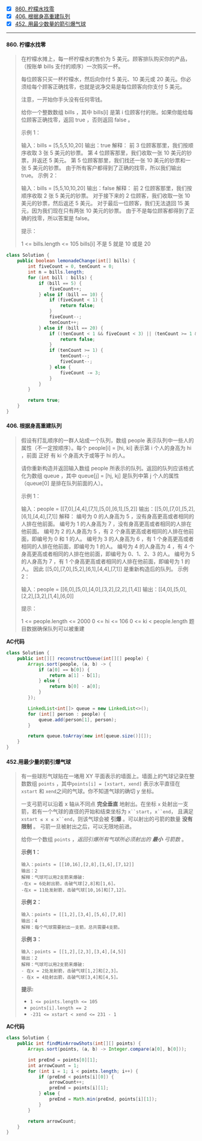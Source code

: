 - [x] [860. 柠檬水找零](https://leetcode.cn/problems/lemonade-change/)
- [x] [406. 根据身高重建队列](https://leetcode.cn/problems/queue-reconstruction-by-height/)
- [x] [452. 用最少数量的箭引爆气球](https://leetcode.cn/problems/minimum-number-of-arrows-to-burst-balloons/)

----

#### 860. 柠檬水找零

>在柠檬水摊上，每一杯柠檬水的售价为 5 美元。顾客排队购买你的产品，（按账单 bills 支付的顺序）一次购买一杯。
>
>每位顾客只买一杯柠檬水，然后向你付 5 美元、10 美元或 20 美元。你必须给每个顾客正确找零，也就是说净交易是每位顾客向你支付 5 美元。
>
>注意，一开始你手头没有任何零钱。
>
>给你一个整数数组 bills ，其中 bills[i] 是第 i 位顾客付的账。如果你能给每位顾客正确找零，返回 true ，否则返回 false 。
>
> 
>
>示例 1：
>
>输入：bills = [5,5,5,10,20]
>输出：true
>解释：
>前 3 位顾客那里，我们按顺序收取 3 张 5 美元的钞票。
>第 4 位顾客那里，我们收取一张 10 美元的钞票，并返还 5 美元。
>第 5 位顾客那里，我们找还一张 10 美元的钞票和一张 5 美元的钞票。
>由于所有客户都得到了正确的找零，所以我们输出 true。
>示例 2：
>
>输入：bills = [5,5,10,10,20]
>输出：false
>解释：
>前 2 位顾客那里，我们按顺序收取 2 张 5 美元的钞票。
>对于接下来的 2 位顾客，我们收取一张 10 美元的钞票，然后返还 5 美元。
>对于最后一位顾客，我们无法退回 15 美元，因为我们现在只有两张 10 美元的钞票。
>由于不是每位顾客都得到了正确的找零，所以答案是 false。
>
>
>提示：
>
>1 <= bills.length <= 105
>bills[i] 不是 5 就是 10 或是 20 

```java
class Solution {
    public boolean lemonadeChange(int[] bills) {
        int fiveCount = 0, tenCount = 0;
        int n = bills.length;
        for (int bill : bills) {
            if (bill == 5) {
                fiveCount++;
            } else if (bill == 10) {
                if (fiveCount < 1) {
                    return false;
                }
                fiveCount--;
                tenCount++;
            } else if (bill == 20) {
                if ((tenCount < 1 && fiveCount < 3) || (tenCount >= 1 && fiveCount < 1)) {
                    return false;
                }
                if (tenCount >= 1) {
                    tenCount--;
                    fiveCount--;
                } else {
                    fiveCount -= 3;
                }
            }
        }

        return true;
    }
}
```



#### 406. 根据身高重建队列

>假设有打乱顺序的一群人站成一个队列，数组 people 表示队列中一些人的属性（不一定按顺序）。每个 people[i] = [hi, ki] 表示第 i 个人的身高为 hi ，前面 正好 有 ki 个身高大于或等于 hi 的人。
>
>请你重新构造并返回输入数组 people 所表示的队列。返回的队列应该格式化为数组 queue ，其中 queue[j] = [hj, kj] 是队列中第 j 个人的属性（queue[0] 是排在队列前面的人）。
>
> 
>
>示例 1：
>
>输入：people = [[7,0],[4,4],[7,1],[5,0],[6,1],[5,2]]
>输出：[[5,0],[7,0],[5,2],[6,1],[4,4],[7,1]]
>解释：
>编号为 0 的人身高为 5 ，没有身高更高或者相同的人排在他前面。
>编号为 1 的人身高为 7 ，没有身高更高或者相同的人排在他前面。
>编号为 2 的人身高为 5 ，有 2 个身高更高或者相同的人排在他前面，即编号为 0 和 1 的人。
>编号为 3 的人身高为 6 ，有 1 个身高更高或者相同的人排在他前面，即编号为 1 的人。
>编号为 4 的人身高为 4 ，有 4 个身高更高或者相同的人排在他前面，即编号为 0、1、2、3 的人。
>编号为 5 的人身高为 7 ，有 1 个身高更高或者相同的人排在他前面，即编号为 1 的人。
>因此 [[5,0],[7,0],[5,2],[6,1],[4,4],[7,1]] 是重新构造后的队列。
>示例 2：
>
>输入：people = [[6,0],[5,0],[4,0],[3,2],[2,2],[1,4]]
>输出：[[4,0],[5,0],[2,2],[3,2],[1,4],[6,0]]
>
>
>提示：
>
>1 <= people.length <= 2000
>0 <= hi <= 106
>0 <= ki < people.length
>题目数据确保队列可以被重建

**AC代码**

```java
class Solution {
    public int[][] reconstructQueue(int[][] people) {
        Arrays.sort(people, (a, b) -> {
            if (a[0] == b[0]) {
                return a[1] - b[1];
            } else {
                return b[0] - a[0];
            }
        });

        LinkedList<int[]> queue = new LinkedList<>();
        for (int[] person : people) {
            queue.add(person[1], person);
        }

        return queue.toArray(new int[queue.size()][]);
    }
}
```



#### 452.用最少量的箭引爆气球

>有一些球形气球贴在一堵用 XY 平面表示的墙面上。墙面上的气球记录在整数数组 `points` ，其中`points[i] = [xstart, xend]` 表示水平直径在 `xstart` 和 `xend`之间的气球。你不知道气球的确切 y 坐标。
>
>一支弓箭可以沿着 x 轴从不同点 **完全垂直** 地射出。在坐标 `x` 处射出一支箭，若有一个气球的直径的开始和结束坐标为 `x``start`，`x``end`， 且满足  `xstart ≤ x ≤ x``end`，则该气球会被 **引爆** 。可以射出的弓箭的数量 **没有限制** 。 弓箭一旦被射出之后，可以无限地前进。
>
>给你一个数组 `points` ，*返回引爆所有气球所必须射出的 **最小** 弓箭数* 。
>
> **示例 1：**
>
>```
>输入：points = [[10,16],[2,8],[1,6],[7,12]]
>输出：2
>解释：气球可以用2支箭来爆破:
>-在x = 6处射出箭，击破气球[2,8]和[1,6]。
>-在x = 11处发射箭，击破气球[10,16]和[7,12]。
>```
>
>**示例 2：**
>
>```
>输入：points = [[1,2],[3,4],[5,6],[7,8]]
>输出：4
>解释：每个气球需要射出一支箭，总共需要4支箭。
>```
>
>**示例 3：**
>
>```
>输入：points = [[1,2],[2,3],[3,4],[4,5]]
>输出：2
>解释：气球可以用2支箭来爆破:
>- 在x = 2处发射箭，击破气球[1,2]和[2,3]。
>- 在x = 4处射出箭，击破气球[3,4]和[4,5]。
>```
>
>**提示:**
>
>- `1 <= points.length <= 105`
>- `points[i].length == 2`
>- `-231 <= xstart < xend <= 231 - 1`

**AC代码**

```java
class Solution {
    public int findMinArrowShots(int[][] points) {
        Arrays.sort(points, (a, b) -> Integer.compare(a[0], b[0]));

        int preEnd = points[0][1];
        int arrowCount = 1;
        for (int i = 1; i < points.length; i++) {
            if (preEnd < points[i][0]) {
                arrowCount++;
                preEnd = points[i][1];
            } else {
                preEnd = Math.min(preEnd, points[i][1]);
            }
        }

        return arrowCount;
    }
}
```

